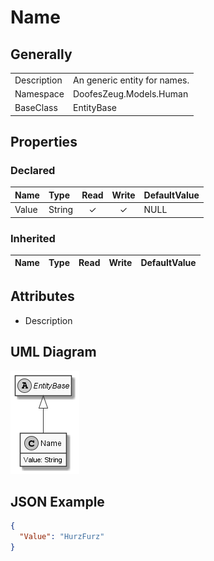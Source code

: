 ﻿# Name

## Generally

|||
|:-|:-|
|Description|An generic entity for names.|
|Namespace|DoofesZeug.Models.Human|
|BaseClass|EntityBase|

## Properties

### Declared

|Name|Type|Read|Write|DefaultValue|
|:---|:---|:--:|:---:|:-----------|
|Value|String|&#x2713;|&#x2713;|NULL|

### Inherited

|Name|Type|Read|Write|DefaultValue|
|:---|:---|:--:|:---:|:-----------|

## Attributes

- Description

## UML Diagram

![Name.png](./Name.png "Name")

## JSON Example

```json
{
  "Value": "HurzFurz"
}
```

